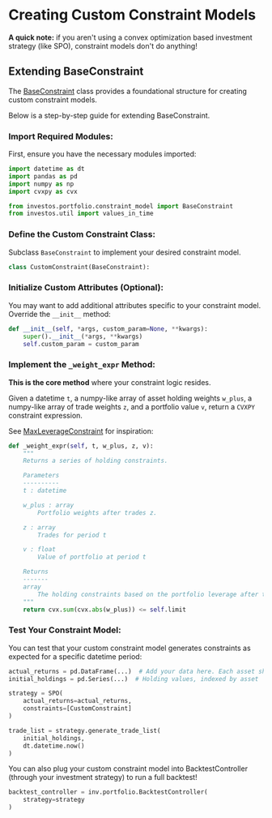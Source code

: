 <h1>Creating Custom Constraint Models</h1>

**A quick note:** if you aren't using a convex optimization based investment strategy (like SPO), constraint models don't do anything!

## Extending BaseConstraint

The [BaseConstraint](https://github.com/ForecastOS/investos/blob/1d5fb91ab2e36f2014b5b26fe0e6001f5b89321d/investos/portfolio/constraint_model/base_constraint.py) class provides a foundational structure for creating custom constraint models.

Below is a step-by-step guide for extending BaseConstraint.

### Import Required Modules:

First, ensure you have the necessary modules imported:

```python
import datetime as dt
import pandas as pd
import numpy as np
import cvxpy as cvx

from investos.portfolio.constraint_model import BaseConstraint
from investos.util import values_in_time
```

### Define the Custom Constraint Class:

Subclass `BaseConstraint` to implement your desired constraint model.

```python
class CustomConstraint(BaseConstraint):
```

### Initialize Custom Attributes (Optional):

You may want to add additional attributes specific to your constraint model. Override the `__init__` method:

```python
def __init__(self, *args, custom_param=None, **kwargs):
    super().__init__(*args, **kwargs)
    self.custom_param = custom_param
```

### Implement the `_weight_expr` Method:

**This is the core method** where your constraint logic resides.

Given a datetime `t`, a numpy-like array of asset holding weights `w_plus`, a numpy-like array of trade weights `z`, and a portfolio value `v`, return a `CVXPY` constraint expression.

See [MaxLeverageConstraint](https://github.com/ForecastOS/investos/blob/1d5fb91ab2e36f2014b5b26fe0e6001f5b89321d/investos/portfolio/constraint_model/leverage_constraint.py) for inspiration:

```python
def _weight_expr(self, t, w_plus, z, v):
    """
    Returns a series of holding constraints.

    Parameters
    ----------
    t : datetime

    w_plus : array
        Portfolio weights after trades z.

    z : array
        Trades for period t

    v : float
        Value of portfolio at period t

    Returns
    -------
    array
        The holding constraints based on the portfolio leverage after trades.
    """
    return cvx.sum(cvx.abs(w_plus)) <= self.limit

```

### Test Your Constraint Model:

You can test that your custom constraint model generates constraints as expected for a specific datetime period:

```python
actual_returns = pd.DataFrame(...)  # Add your data here. Each asset should be a column, and it should be indexed by datetime
initial_holdings = pd.Series(...)  # Holding values, indexed by asset

strategy = SPO(
    actual_returns=actual_returns,
    constraints=[CustomConstraint]
)

trade_list = strategy.generate_trade_list(
    initial_holdings,
    dt.datetime.now()
)
```

You can also plug your custom constraint model into BacktestController (through your investment strategy) to run a full backtest!

```python
backtest_controller = inv.portfolio.BacktestController(
    strategy=strategy
)
```
